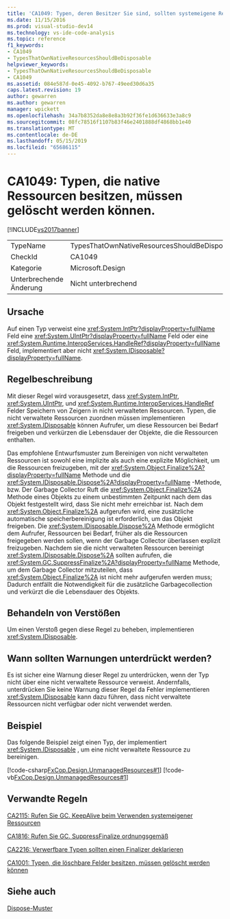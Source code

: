 ```yaml
---
title: 'CA1049: Typen, deren Besitzer Sie sind, sollten systemeigene Ressourcen gelöscht werden | Microsoft-Dokumentation'
ms.date: 11/15/2016
ms.prod: visual-studio-dev14
ms.technology: vs-ide-code-analysis
ms.topic: reference
f1_keywords:
- CA1049
- TypesThatOwnNativeResourcesShouldBeDisposable
helpviewer_keywords:
- TypesThatOwnNativeResourcesShouldBeDisposable
- CA1049
ms.assetid: 084e587d-0e45-4092-b767-49eed30d6a35
caps.latest.revision: 19
author: gewarren
ms.author: gewarren
manager: wpickett
ms.openlocfilehash: 34a7b8352da8e8e8a3b92f36fe1d636633e3a8c9
ms.sourcegitcommit: 08fc78516f1107b83f46e2401888df4868bb1e40
ms.translationtype: MT
ms.contentlocale: de-DE
ms.lasthandoff: 05/15/2019
ms.locfileid: "65686115"
---
```

# <a name="ca1049-types-that-own-native-resources-should-be-disposable"></a>CA1049: Typen, die native Ressourcen besitzen, müssen gelöscht werden können.
[!INCLUDE[vs2017banner](../includes/vs2017banner.md)]

|||
|-|-|
|TypeName|TypesThatOwnNativeResourcesShouldBeDisposable|
|CheckId|CA1049|
|Kategorie|Microsoft.Design|
|Unterbrechende Änderung|Nicht unterbrechend|

## <a name="cause"></a>Ursache
 Auf einen Typ verweist eine <xref:System.IntPtr?displayProperty=fullName> Feld eine <xref:System.UIntPtr?displayProperty=fullName> Feld oder eine <xref:System.Runtime.InteropServices.HandleRef?displayProperty=fullName> Feld, implementiert aber nicht <xref:System.IDisposable?displayProperty=fullName>.

## <a name="rule-description"></a>Regelbeschreibung
 Mit dieser Regel wird vorausgesetzt, dass <xref:System.IntPtr>, <xref:System.UIntPtr>, und <xref:System.Runtime.InteropServices.HandleRef> Felder Speichern von Zeigern in nicht verwalteten Ressourcen. Typen, die nicht verwaltete Ressourcen zuordnen müssen implementieren <xref:System.IDisposable> können Aufrufer, um diese Ressourcen bei Bedarf freigeben und verkürzen die Lebensdauer der Objekte, die die Ressourcen enthalten.

 Das empfohlene Entwurfsmuster zum Bereinigen von nicht verwalteten Ressourcen ist sowohl eine implizite als auch eine explizite Möglichkeit, um die Ressourcen freizugeben, mit der <xref:System.Object.Finalize%2A?displayProperty=fullName> Methode und die <xref:System.IDisposable.Dispose%2A?displayProperty=fullName> -Methode, bzw. Der Garbage Collector Ruft die <xref:System.Object.Finalize%2A> Methode eines Objekts zu einem unbestimmten Zeitpunkt nach dem das Objekt festgestellt wird, dass Sie nicht mehr erreichbar ist. Nach dem <xref:System.Object.Finalize%2A> aufgerufen wird, eine zusätzliche automatische speicherbereinigung ist erforderlich, um das Objekt freigeben. Die <xref:System.IDisposable.Dispose%2A> Methode ermöglicht dem Aufrufer, Ressourcen bei Bedarf, früher als die Ressourcen freigegeben werden sollen, wenn der Garbage Collector überlassen explizit freizugeben. Nachdem sie die nicht verwalteten Ressourcen bereinigt <xref:System.IDisposable.Dispose%2A> sollten aufrufen, die <xref:System.GC.SuppressFinalize%2A?displayProperty=fullName> Methode, um dem Garbage Collector mitzuteilen, dass <xref:System.Object.Finalize%2A> ist nicht mehr aufgerufen werden muss; Dadurch entfällt die Notwendigkeit für die zusätzliche Garbagecollection und verkürzt die die Lebensdauer des Objekts.

## <a name="how-to-fix-violations"></a>Behandeln von Verstößen
 Um einen Verstoß gegen diese Regel zu beheben, implementieren <xref:System.IDisposable>.

## <a name="when-to-suppress-warnings"></a>Wann sollten Warnungen unterdrückt werden?
 Es ist sicher eine Warnung dieser Regel zu unterdrücken, wenn der Typ nicht über eine nicht verwaltete Ressource verweist. Andernfalls, unterdrücken Sie keine Warnung dieser Regel da Fehler implementieren <xref:System.IDisposable> kann dazu führen, dass nicht verwaltete Ressourcen nicht verfügbar oder nicht verwendet werden.

## <a name="example"></a>Beispiel
 Das folgende Beispiel zeigt einen Typ, der implementiert <xref:System.IDisposable> , um eine nicht verwaltete Ressource zu bereinigen.

 [!code-csharp[FxCop.Design.UnmanagedResources#1](../snippets/csharp/VS_Snippets_CodeAnalysis/FxCop.Design.UnmanagedResources/cs/FxCop.Design.UnmanagedResources.cs#1)]
 [!code-vb[FxCop.Design.UnmanagedResources#1](../snippets/visualbasic/VS_Snippets_CodeAnalysis/FxCop.Design.UnmanagedResources/vb/FxCop.Design.UnmanagedResources.vb#1)]

## <a name="related-rules"></a>Verwandte Regeln
 [CA2115: Rufen Sie GC. KeepAlive beim Verwenden systemeigener Ressourcen](../code-quality/ca2115-call-gc-keepalive-when-using-native-resources.md)

 [CA1816: Rufen Sie GC. SuppressFinalize ordnungsgemäß](../code-quality/ca1816-call-gc-suppressfinalize-correctly.md)

 [CA2216: Verwerfbare Typen sollten einen Finalizer deklarieren](../code-quality/ca2216-disposable-types-should-declare-finalizer.md)

 [CA1001: Typen, die löschbare Felder besitzen, müssen gelöscht werden können](../code-quality/ca1001-types-that-own-disposable-fields-should-be-disposable.md)

## <a name="see-also"></a>Siehe auch
  [Dispose-Muster](https://msdn.microsoft.com/library/31a6c13b-d6a2-492b-9a9f-e5238c983bcb)
